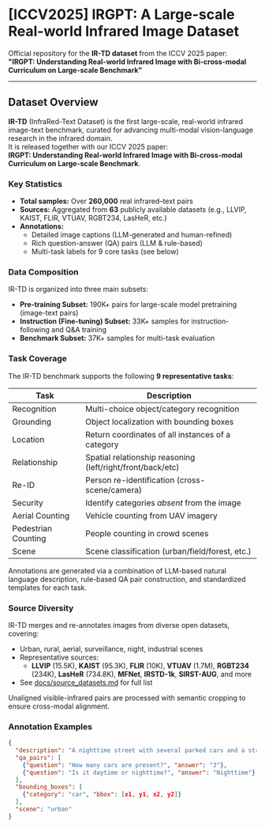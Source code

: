 # [ICCV2025] IRGPT: A Large-scale Real-world Infrared Image Dataset

Official repository for the **IR-TD dataset** from the ICCV 2025 paper:  
**"IRGPT: Understanding Real-world Infrared Image with Bi-cross-modal Curriculum on Large-scale Benchmark"**

---

## Dataset Overview

**IR-TD** (InfraRed-Text Dataset) is the first large-scale, real-world infrared image-text benchmark, curated for advancing multi-modal vision-language research in the infrared domain.  
It is released together with our ICCV 2025 paper:  
**IRGPT: Understanding Real-world Infrared Image with Bi-cross-modal Curriculum on Large-scale Benchmark**.

### Key Statistics

- **Total samples:** Over **260,000** real infrared–text pairs
- **Sources:** Aggregated from **63** publicly available datasets (e.g., LLVIP, KAIST, FLIR, VTUAV, RGBT234, LasHeR, etc.)
- **Annotations:**  
  - Detailed image captions (LLM-generated and human-refined)  
  - Rich question-answer (QA) pairs (LLM & rule-based)  
  - Multi-task labels for 9 core tasks (see below)

### Data Composition

IR-TD is organized into three main subsets:
- **Pre-training Subset:** 190K+ pairs for large-scale model pretraining (image-text pairs)
- **Instruction (Fine-tuning) Subset:** 33K+ samples for instruction-following and Q&A training
- **Benchmark Subset:** 37K+ samples for multi-task evaluation

### Task Coverage

The IR-TD benchmark supports the following **9 representative tasks**:

| Task                | Description                                                |
|---------------------|-----------------------------------------------------------|
| Recognition         | Multi-choice object/category recognition                   |
| Grounding           | Object localization with bounding boxes                    |
| Location            | Return coordinates of all instances of a category          |
| Relationship        | Spatial relationship reasoning (left/right/front/back/etc) |
| Re-ID               | Person re-identification (cross-scene/camera)              |
| Security            | Identify categories *absent* from the image                |
| Aerial Counting     | Vehicle counting from UAV imagery                          |
| Pedestrian Counting | People counting in crowd scenes                            |
| Scene               | Scene classification (urban/field/forest, etc.)            |

Annotations are generated via a combination of LLM-based natural language description, rule-based QA pair construction, and standardized templates for each task.

### Source Diversity

IR-TD merges and re-annotates images from diverse open datasets, covering:
- Urban, rural, aerial, surveillance, night, industrial scenes
- Representative sources:  
  - **LLVIP** (15.5K), **KAIST** (95.3K), **FLIR** (10K), **VTUAV** (1.7M), **RGBT234** (234K), **LasHeR** (734.8K), **MFNet**, **IRSTD-1k**, **SIRST-AUG**, and more  
- See [docs/source_datasets.md](docs/source_datasets.md) for full list

Unaligned visible-infrared pairs are processed with semantic cropping to ensure cross-modal alignment.

### Annotation Examples

```json
{
  "description": "A nighttime street with several parked cars and a streetlight. No visible people.",
  "qa_pairs": [
    {"question": "How many cars are present?", "answer": "3"},
    {"question": "Is it daytime or nighttime?", "answer": "Nighttime"}
  ],
  "bounding_boxes": [
    {"category": "car", "bbox": [x1, y1, x2, y2]}
  ],
  "scene": "urban"
}

